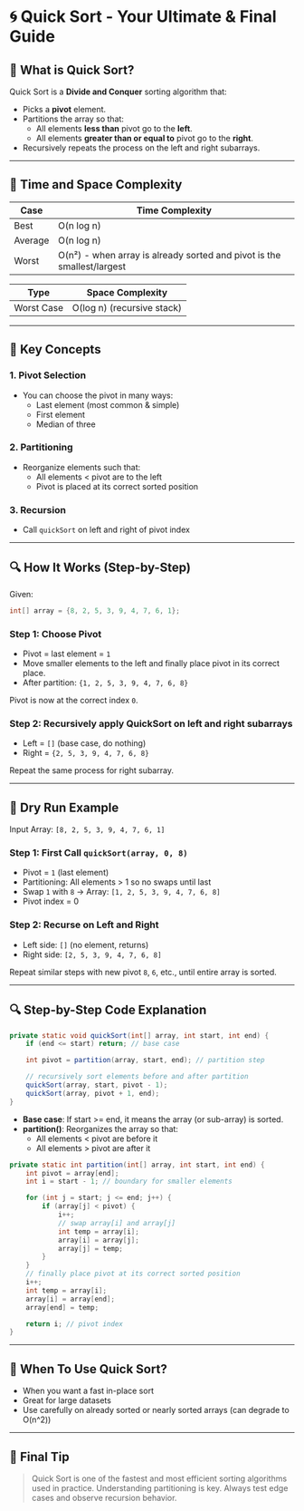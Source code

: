 # 🌀 Quick Sort - Your Ultimate & Final Guide

## 📌 What is Quick Sort?
Quick Sort is a **Divide and Conquer** sorting algorithm that:
- Picks a **pivot** element.
- Partitions the array so that:
    - All elements **less than** pivot go to the **left**.
    - All elements **greater than or equal to** pivot go to the **right**.
- Recursively repeats the process on the left and right subarrays.

---

## 🧠 Time and Space Complexity
| Case | Time Complexity |
|------|------------------|
| Best | O(n log n)       |
| Average | O(n log n)    |
| Worst | O(n²) - when array is already sorted and pivot is the smallest/largest |

| Type | Space Complexity |
|------|------------------|
| Worst Case | O(log n) (recursive stack) |

---

## 🔧 Key Concepts
### 1. **Pivot Selection**
- You can choose the pivot in many ways:
    - Last element (most common & simple)
    - First element
    - Median of three

### 2. **Partitioning**
- Reorganize elements such that:
    - All elements < pivot are to the left
    - Pivot is placed at its correct sorted position

### 3. **Recursion**
- Call `quickSort` on left and right of pivot index

---

## 🔍 How It Works (Step-by-Step)
Given:
```java
int[] array = {8, 2, 5, 3, 9, 4, 7, 6, 1};
```

### Step 1: Choose Pivot
- Pivot = last element = `1`
- Move smaller elements to the left and finally place pivot in its correct place.
- After partition: `{1, 2, 5, 3, 9, 4, 7, 6, 8}`

Pivot is now at the correct index `0`.

### Step 2: Recursively apply QuickSort on left and right subarrays
- Left = `[]` (base case, do nothing)
- Right = `{2, 5, 3, 9, 4, 7, 6, 8}`

Repeat the same process for right subarray.

---



## 🧪 Dry Run Example

Input Array: `[8, 2, 5, 3, 9, 4, 7, 6, 1]`

### Step 1: First Call `quickSort(array, 0, 8)`
- Pivot = `1` (last element)
- Partitioning: All elements > 1 so no swaps until last
- Swap `1` with `8` → Array: `[1, 2, 5, 3, 9, 4, 7, 6, 8]`
- Pivot index = 0

### Step 2: Recurse on Left and Right
- Left side: `[]` (no element, returns)
- Right side: `[2, 5, 3, 9, 4, 7, 6, 8]`

Repeat similar steps with new pivot `8`, `6`, etc., until entire array is sorted.

---

## 🔍 Step-by-Step Code Explanation
```java
private static void quickSort(int[] array, int start, int end) {
    if (end <= start) return; // base case

    int pivot = partition(array, start, end); // partition step

    // recursively sort elements before and after partition
    quickSort(array, start, pivot - 1);
    quickSort(array, pivot + 1, end);
}
```

- **Base case**: If start >= end, it means the array (or sub-array) is sorted.
- **partition()**: Reorganizes the array so that:
    - All elements < pivot are before it
    - All elements > pivot are after it

```java
private static int partition(int[] array, int start, int end) {
    int pivot = array[end];
    int i = start - 1; // boundary for smaller elements

    for (int j = start; j <= end; j++) {
        if (array[j] < pivot) {
            i++;
            // swap array[i] and array[j]
            int temp = array[i];
            array[i] = array[j];
            array[j] = temp;
        }
    }
    // finally place pivot at its correct sorted position
    i++;
    int temp = array[i];
    array[i] = array[end];
    array[end] = temp;

    return i; // pivot index
}
```

---

## 🧾 When To Use Quick Sort?
- When you want a fast in-place sort
- Great for large datasets
- Use carefully on already sorted or nearly sorted arrays (can degrade to O(n^2))

---

## 💬 Final Tip
> Quick Sort is one of the fastest and most efficient sorting algorithms used in practice. Understanding partitioning is key. Always test edge cases and observe recursion behavior.

